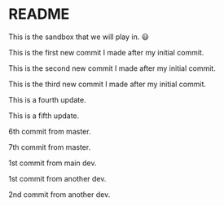 # README

This is the sandbox that we will play in. :smiley:

This is the first new commit I made after my initial commit.

This is the second new commit I made after my initial commit.

This is the third new commit I made after my initial commit.

This is a fourth update.

This is a fifth update.

6th commit from master.

7th commit from master.

1st commit from main dev.

1st commit from another dev.

2nd commit from another dev.
